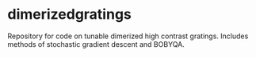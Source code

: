 # dimerizedgratings
Repository for code on tunable dimerized high contrast gratings. Includes methods of stochastic gradient descent and BOBYQA.
